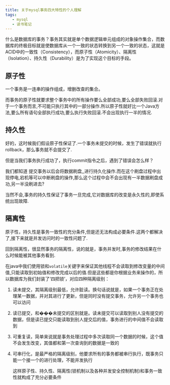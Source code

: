 ```yaml
---
title: 关于mysql事务四大特性的个人理解
tags: 
   - mysql
   - 读书笔记
---
```



什么是数据库的事务？事务其实就是单个数据逻辑单元组成的对象操作集合，而数据库的终极目标就是使数据库从一个一致的状态转换到另一个一致的状态，这就是ACID中的一致性（Consistency），而原子性（Atomicity）、隔离性（Isolation）、持久性（Durability）是为了实现这个目标的手段。


<!--more-->

## 原子性

 一个事务是一连串的操作组成，增删改查的集合。

而事务的原子性就要求整个事务中的所有操作要么全部成功,要么全部失败回滚.对于一个事务而言,不可能只执行其中的一部分操作.所以原子性就好比一个Java方法,要么所有语句全部执行成功,要么执行失败回滚.不会出现执行一半的情况.

## 持久性

好的，这时候我们假设原子性保证了.一个事务未提交的时候，发生了错误就执行rollback，那么事务就不会提交了.

但是当我们事务执行成功了，执行commit指令之后，遇到了错误会怎么样？

我们都知道 提交事务以后会将数据刷盘,,进行持久化操作.而在这个刷盘过程中出现停电,宕机等可以中断刷盘的操作,那么这个过程中会不会出现有一半数据刷盘成功,另一半没刷进去?

当然不会,事务的持久性保证了事务一旦完成,它对数据库的改变是永久性的,即使系统出现故障.

## 隔离性

原子性，持久性是事务一致性的充分条件,但是还无法构成必要条件.这两个都解决了,接下来就是并发访问时的一致性问题了.

回到隔离性，很显然事务的隔离性，说的就是，事务并发时,事务的修改结果在什么时候能被其他事务看到.

在java中我们使用锁和`volatile`关键字来保证其他线程不会读取到修改变量的中间值,只能读取到初始值和修改完成以后的值.但是这些都是你根据业务来操作的，所以数据库为我们封装了‘四把锁’，对应四种隔离级别：

1. 读未提交，其隔离级别最低，允许脏读。换句话说就是，如果一个事务正在处理某一数据，并对其进行了更新，但是同时没有提交事务，允许另一个事务也可以访问

2. 读已提交，和���未提交的区别就是。读未提交可以读取到别人没有提交的数据，但是读已提交只能读取到别人提交后的值，事务进行的中间值不会读取到

3. 可重复读，简单来说就是事务处理过程中多次读取同一个数据的时候，这个值不会发生改变，其值都和第一次查询到的数据是一致的

4. 可串行化，是最严格的隔离级别，他要求所有的事务都被串行执行，既事务只能一个接一个的进行处理，不能并发执行

   这样原子性、持久性、隔离性(锁机制以及各种并发安全控制机制)和事务一致性就构成了充分必要条件
